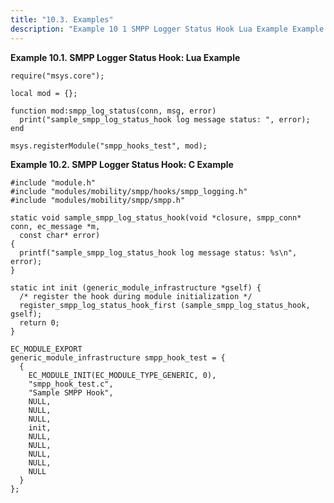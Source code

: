 ```yaml
---
title: "10.3. Examples"
description: "Example 10 1 SMPP Logger Status Hook Lua Example Example 10 2 SMPP Logger Status Hook C Example..."
---
```


<a name="SMPP_Logger_Status_Hook.lua"></a> 

**Example 10.1. SMPP Logger Status Hook: Lua Example**

```
require("msys.core");

local mod = {};

function mod:smpp_log_status(conn, msg, error)
  print("sample_smpp_log_status_hook log message status: ", error);
end

msys.registerModule("smpp_hooks_test", mod);
```

<a name="SMPP_Logger_Status_Hook.c"></a> 

**Example 10.2. SMPP Logger Status Hook: C Example**

```
#include "module.h"
#include "modules/mobility/smpp/hooks/smpp_logging.h"
#include "modules/mobility/smpp/smpp.h"

static void sample_smpp_log_status_hook(void *closure, smpp_conn* conn, ec_message *m, 
  const char* error)
{
  printf("sample_smpp_log_status_hook log message status: %s\n", error);
}

static int init (generic_module_infrastructure *gself) {
  /* register the hook during module initialization */
  register_smpp_log_status_hook_first (sample_smpp_log_status_hook, gself);
  return 0;
}

EC_MODULE_EXPORT
generic_module_infrastructure smpp_hook_test = {
  {
    EC_MODULE_INIT(EC_MODULE_TYPE_GENERIC, 0),
    "smpp_hook_test.c",
    "Sample SMPP Hook",
    NULL,
    NULL,
    NULL,
    init,
    NULL,
    NULL,
    NULL,
    NULL,
    NULL
  }
};
```